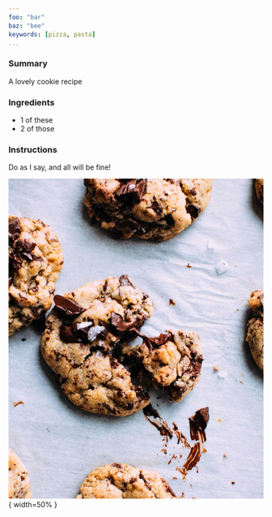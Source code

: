 ```yaml
---
foo: "bar"
baz: "bee"
keywords: [pizza, pasta]
...
```


### Summary

A lovely cookie recipe

### Ingredients

- 1 of these
- 2 of those

### Instructions

Do as I say, and all will be fine!

![](img/cookie.jpg){ width=50% }
